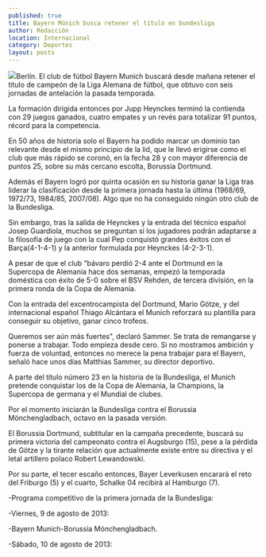 ```yaml
---
published: true
title: Bayern Múnich busca retener el título en bundesliga
author: Redacción
location: Internacional
category: Deportes
layout: posts
---
```


![](http://i.imgur.com/F00Nmdum.jpg)Berlín. El club de fútbol Bayern Munich buscará desde mañana retener el título de campeón de la Liga Alemana de fútbol, que obtuvo con seis jornadas de antelación la pasada temporada.

La formación dirigida entonces por Jupp Heynckes terminó la contienda con 29 juegos ganados, cuatro empates y un revés para totalizar 91 puntos, récord para la competencia.

En 50 años de historia solo el Bayern ha podido marcar un dominio tan relevante desde el mismo principio de la lid, que le llevó erigirse como el club que más rápido se coronó, en la fecha 28 y con mayor diferencia de puntos 25, sobre su más cercano escolta, Borussia Dortmund.

Además el Bayern logró por quinta ocasión en su historia ganar la Liga tras liderar la clasificación desde la primera jornada hasta la última (1968/69, 1972/73, 1984/85, 2007/08). Algo que no ha conseguido ningún otro club de la Bundesliga.

Sin embargo, tras la salida de Heynckes y la entrada del técnico español Josep Guardiola, muchos se preguntan si los jugadores podrán adaptarse a la filosofía de juego con la cual Pep conquistó grandes éxitos con el Barça(4-1-4-1) y la anterior formulada por Heynckes (4-2-3-1).

A pesar de que el club "bávaro perdió 2-4 ante el Dortmund en la Supercopa de Alemania hace dos semanas, empezó la temporada doméstica con éxito de 5-0 sobre el BSV Rehden, de tercera división, en la primera ronda de la Copa de Alemania.

Con la entrada del excentrocampista del Dortmund, Mario Götze, y del internacional español Thiago Alcántara el Munich reforzará su plantilla para conseguir su objetivo, ganar cinco trofeos.

Queremos ser aún más fuertes", declaró Sammer. Se trata de remangarse y ponerse a trabajar. Todo empieza desde cero. Si no mostramos ambición y fuerza de voluntad, entonces no merece la pena trabajar para el Bayern, señaló hace unos días Matthias Sammer, su director deportivo.

A parte del título número 23 en la historia de la Bundesliga, el Munich pretende conquistar los de la Copa de Alemania, la Champions, la Supercopa de germana y el Mundial de clubes.

Por el momento iniciarán la Bundesliga contra el Borussia Mönchengladbach, octavo en la pasada versión.

El Borussia Dortmund, subtitular en la campaña precedente, buscará su primera victoria del campeonato contra el Augsburgo (15), pese a la pérdida de Götze y la tirante relación que actualmente existe entre su directiva y el letal artillero polaco Robert Lewandowski.

Por su parte, el tecer escaño entonces, Bayer Leverkusen encarará el reto del Friburgo (5) y el cuarto, Schalke 04 recibirá al Hamburgo (7).

-Programa competitivo de la primera jornada de la Bundesliga:

-Viernes, 9 de agosto de 2013:

-Bayern Munich-Borussia Mónchengladbach.

-Sábado, 10 de agosto de 2013:
